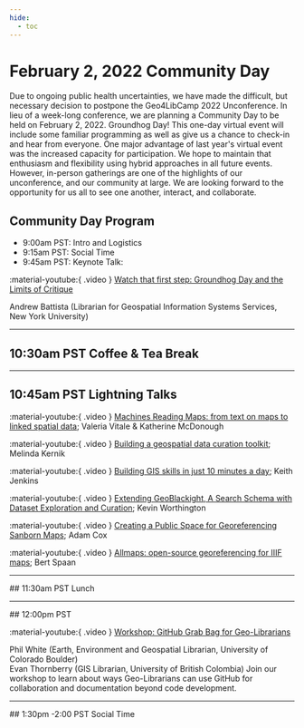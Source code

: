 ```yaml
---
hide:
  - toc
---
```


# February 2, 2022 Community Day

Due to ongoing public health uncertainties, we have made the difficult, but necessary decision to postpone the Geo4LibCamp 2022 Unconference. In lieu of a week-long conference, we are planning a Community Day to be held on February 2, 2022. Groundhog Day! This one-day virtual event will include some familiar programming as well as give us a chance to check-in and hear from everyone. One major advantage of last year's virtual event was the increased capacity for participation. We hope to maintain that enthusiasm and flexibility using hybrid approaches in all future events. However, in-person gatherings are one of the highlights of our unconference, and our community at large. We are looking forward to the opportunity for us all to see one another, interact, and collaborate.



Community Day Program
---------------------

* 9:00am PST: Intro and Logistics 
* 9:15am PST: Social Time 
* 9:45am PST: Keynote Talk:

:material-youtube:{ .video } [Watch that first step: Groundhog Day and the Limits of Critique](https://www.youtube.com/watch?v=5iipMYQWA6w&list=PL6aDid_9TtzUI7_bPoulDphsF4Bfp8AOj&index=1) 

Andrew Battista (Librarian for Geospatial Information Systems Services, New York University)

<hr>

## 10:30am PST Coffee & Tea Break
<hr>

## 10:45am PST Lightning Talks

:material-youtube:{ .video } [Machines Reading Maps: from text on maps to linked spatial data](https://www.youtube.com/watch?v=ACWZMEKWDls&list=PL6aDid_9TtzUI7_bPoulDphsF4Bfp8AOj&index=2); Valeria Vitale & Katherine McDonough

	

:material-youtube:{ .video }  [Building a geospatial data curation toolkit](https://www.youtube.com/watch?v=wsBh3b9HD4U&list=PL6aDid_9TtzUI7_bPoulDphsF4Bfp8AOj&index=3); Melinda Kernik

:material-youtube:{ .video }  [Building GIS skills in just 10 minutes a day](https://www.youtube.com/watch?v=Twna96MlVuY&list=PL6aDid_9TtzUI7_bPoulDphsF4Bfp8AOj&index=4); Keith Jenkins

:material-youtube:{ .video }  [Extending GeoBlackight‚ A Search Schema with Dataset Exploration and Curation](https://www.youtube.com/watch?v=p4U1IqDOp1s&list=PL6aDid_9TtzUI7_bPoulDphsF4Bfp8AOj&index=5); Kevin Worthington

:material-youtube:{ .video }  [Creating a Public Space for Georeferencing Sanborn Maps](https://www.youtube.com/watch?v=FXnzZ8MkDXo&list=PL6aDid_9TtzUI7_bPoulDphsF4Bfp8AOj&index=6); Adam Cox

:material-youtube:{ .video }  [Allmaps: open-source georeferencing for IIIF maps](https://www.youtube.com/watch?v=err-yc4faJA&list=PL6aDid_9TtzUI7_bPoulDphsF4Bfp8AOj&index=7); Bert Spaan

<hr>
## 11:30am PST  Lunch 
<hr>
## 12:00pm PST  

:material-youtube:{ .video } [Workshop: GitHub Grab Bag for Geo-Librarians](https://www.youtube.com/watch?v=7LdkltJNsAY&list=PL6aDid_9TtzUI7_bPoulDphsF4Bfp8AOj&index=8) 

Phil White (Earth, Environment and Geospatial Librarian, University of Colorado Boulder)  <br>Evan Thornberry (GIS Librarian, University of British Colombia) 
 Join our workshop to learn about ways Geo-Librarians can use GitHub for collaboration and documentation beyond code development. 
<hr>
##  1:30pm -2:00 PST  Social Time 
